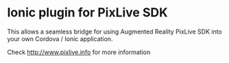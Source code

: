 # Ionic plugin for PixLive SDK

This allows a seamless bridge for using Augmented Reality PixLive SDK into your own Cordova / Ionic application.

Check http://www.pixlive.info for more information
